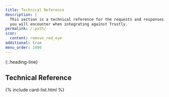 ```yaml
---
title: Technical Reference
description: |
  This section is a technical reference for the requests and responses
  you will encounter when integrating against Trustly.
permalink: /:path/
icon:
  content: remove_red_eye
additional: true
menu_order: 1400
---
```


{:.heading-line}

## Technical Reference

{% include card-list.html %}
